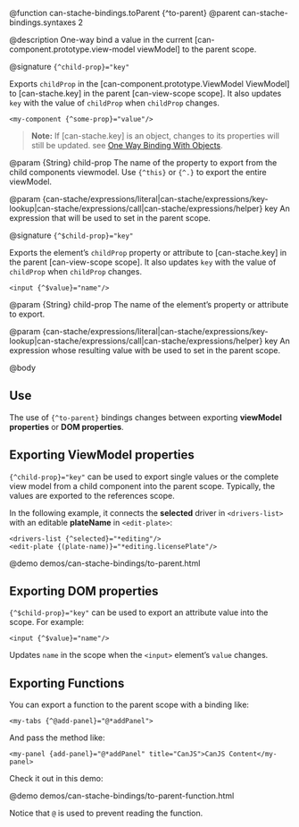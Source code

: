 @function can-stache-bindings.toParent {^to-parent}
@parent can-stache-bindings.syntaxes 2

@description One-way bind a value in the current [can-component.prototype.view-model viewModel] to the parent scope.

@signature `{^child-prop}="key"`

Exports `childProp` in the [can-component.prototype.ViewModel ViewModel] to [can-stache.key] in the parent [can-view-scope scope]. It also updates
`key` with the value of `childProp` when `childProp` changes.

```
<my-component {^some-prop}="value"/>
```

> __Note:__ If [can-stache.key] is an object, changes to its properties will still be updated. see <a href="can-stache-bindings.html#OneWayBindingWithObjects">One Way Binding With Objects</a>.

@param {String} child-prop The name of the property to export from the
child components viewmodel. Use `{^this}` or `{^.}` to export the entire viewModel.

@param {can-stache/expressions/literal|can-stache/expressions/key-lookup|can-stache/expressions/call|can-stache/expressions/helper} key An expression that will be used to set in the parent scope.

@signature `{^$child-prop}="key"`

  Exports the element’s `childProp` property or attribute to [can-stache.key] in the parent [can-view-scope scope]. It also updates
  `key` with the value of `childProp` when `childProp` changes.

  ```
  <input {^$value}="name"/>
  ```

  @param {String} child-prop The name of the element’s property or attribute to export.

  @param {can-stache/expressions/literal|can-stache/expressions/key-lookup|can-stache/expressions/call|can-stache/expressions/helper} key An expression whose resulting value with be used to set in the parent scope.


@body

## Use

The use of `{^to-parent}` bindings changes between exporting __viewModel properties__ or __DOM properties__.

## Exporting ViewModel properties

`{^child-prop}="key"` can be used to export single values or the complete view model from a
child component into the parent scope. Typically, the values are exported to the references scope.

In the following example, it connects the __selected__ driver in `<drivers-list>` with an editable __plateName__ in
`<edit-plate>`:

    <drivers-list {^selected}="*editing"/>
    <edit-plate {(plate-name)}="*editing.licensePlate"/>

@demo demos/can-stache-bindings/to-parent.html

## Exporting DOM properties

`{^$child-prop}="key"` can be used to export an attribute value into the scope.  For example:

```
<input {^$value}="name"/>
```

Updates `name` in the scope when the `<input>` element’s `value` changes.

## Exporting Functions

You can export a function to the parent scope with a binding like:

```
<my-tabs {^@add-panel}="@*addPanel">
```

And pass the method like:

```
<my-panel {add-panel}="@*addPanel" title="CanJS">CanJS Content</my-panel>
```

Check it out in this demo:

@demo demos/can-stache-bindings/to-parent-function.html

Notice that `@` is used to prevent reading the function.  
